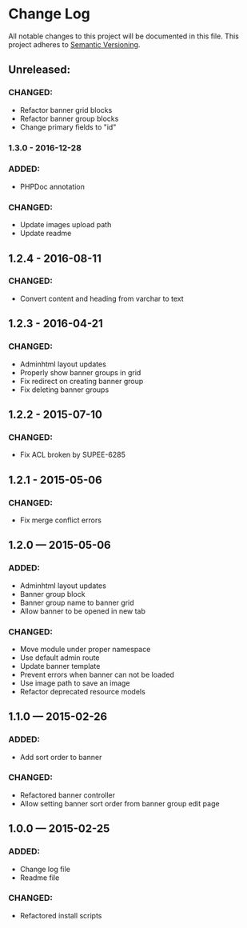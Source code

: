 # Change Log
All notable changes to this project will be documented in this file. This project adheres to [Semantic Versioning](http://semver.org/).

## Unreleased:
### CHANGED:
- Refactor banner grid blocks
- Refactor banner group blocks
- Change primary fields to "id"

### 1.3.0 - 2016-12-28
### ADDED:
- PHPDoc annotation

### CHANGED:
- Update images upload path
- Update readme

## 1.2.4 - 2016-08-11
### CHANGED:
- Convert content and heading from varchar to text

## 1.2.3 - 2016-04-21
### CHANGED:
- Adminhtml layout updates
- Properly show banner groups in grid
- Fix redirect on creating banner group
- Fix deleting banner groups

## 1.2.2 - 2015-07-10
### CHANGED:
- Fix ACL broken by SUPEE-6285

## 1.2.1 - 2015-05-06
### CHANGED:
- Fix merge conflict errors

## 1.2.0 — 2015-05-06
### ADDED:
- Adminhtml layout updates
- Banner group block
- Banner group name to banner grid
- Allow banner to be opened in new tab

### CHANGED:
- Move module under proper namespace
- Use default admin route
- Update banner template
- Prevent errors when banner can not be loaded
- Use image path to save an image
- Refactor deprecated resource models

## 1.1.0 — 2015-02-26
### ADDED:
- Add sort order to banner

### CHANGED:
- Refactored banner controller
- Allow setting banner sort order from banner group edit page

## 1.0.0 — 2015-02-25
### ADDED:
- Change log file
- Readme file

### CHANGED:
- Refactored install scripts

